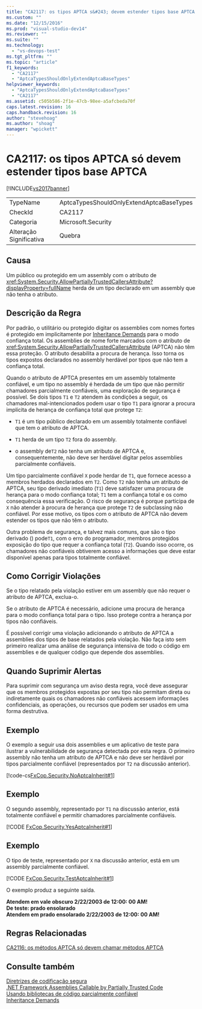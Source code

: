 ```yaml
---
title: "CA2117: os tipos APTCA s&#243; devem estender tipos base APTCA | Microsoft Docs"
ms.custom: ""
ms.date: "12/15/2016"
ms.prod: "visual-studio-dev14"
ms.reviewer: ""
ms.suite: ""
ms.technology: 
  - "vs-devops-test"
ms.tgt_pltfrm: ""
ms.topic: "article"
f1_keywords: 
  - "CA2117"
  - "AptcaTypesShouldOnlyExtendAptcaBaseTypes"
helpviewer_keywords: 
  - "AptcaTypesShouldOnlyExtendAptcaBaseTypes"
  - "CA2117"
ms.assetid: c505b586-2f1e-47cb-98ee-a5afcbeda70f
caps.latest.revision: 16
caps.handback.revision: 16
author: "stevehoag"
ms.author: "shoag"
manager: "wpickett"
---
```

# CA2117: os tipos APTCA s&#243; devem estender tipos base APTCA
[!INCLUDE[vs2017banner](../code-quality/includes/vs2017banner.md)]

|||  
|-|-|  
|TypeName|AptcaTypesShouldOnlyExtendAptcaBaseTypes|  
|CheckId|CA2117|  
|Categoria|Microsoft.Security|  
|Alteração Significativa|Quebra|  
  
## Causa  
 Um público ou protegido em um assembly com o atributo de <xref:System.Security.AllowPartiallyTrustedCallersAttribute?displayProperty=fullName> herda de um tipo declarado em um assembly que não tenha o atributo.  
  
## Descrição da Regra  
 Por padrão, o utilitário ou protegido digitar os assemblies com nomes fortes é protegido em implicitamente por [Inheritance Demands](http://msdn.microsoft.com/pt-br/28b9adbb-8f08-4f10-b856-dbf59eb932d9) para o modo confiança total.  Os assemblies de nome forte marcados com o atributo de <xref:System.Security.AllowPartiallyTrustedCallersAttribute> \(APTCA\) não têm essa proteção.  O atributo desabilita a procura de herança.  Isso torna os tipos expostos declarados no assembly herdável por tipos que não tem a confiança total.  
  
 Quando o atributo de APTCA presentes em um assembly totalmente confiável, e um tipo no assembly é herdada de um tipo que não permitir chamadores parcialmente confiáveis, uma exploração de segurança é possível.  Se dois tipos `T1` e `T2` atendem às condições a seguir, os chamadores mal\-intencionados podem usar o tipo `T1` para ignorar a procura implícita de herança de confiança total que protege `T2`:  
  
-   `T1` é um tipo público declarado em um assembly totalmente confiável que tem o atributo de APTCA.  
  
-   `T1` herda de um tipo `T2` fora do assembly.  
  
-   o assembly de`T2` não tenha um atributo de APTCA e, consequentemente, não deve ser herdável digitar pelos assemblies parcialmente confiáveis.  
  
 Um tipo parcialmente confiável `X` pode herdar de `T1`, que fornece acesso a membros herdados declarados em `T2`.  Como `T2` não tenha um atributo de APTCA, seu tipo derivado imediato \(`T1`\) deve satisfazer uma procura de herança para o modo confiança total; `T1` tem a confiança total e os como consequência essa verificação.  O risco de segurança é porque participa de `X` não atender à procura de herança que protege `T2` de subclassing não confiável.  Por esse motivo, os tipos com o atributo de APTCA não devem estender os tipos que não têm o atributo.  
  
 Outra problema de segurança, e talvez mais comuns, que são o tipo derivado \(\) pode`T1`, com o erro do programador, membros protegidos exposição do tipo que requer a confiança total \(`T2`\).  Quando isso ocorre, os chamadores não confiáveis obtiverem acesso a informações que deve estar disponível apenas para tipos totalmente confiável.  
  
## Como Corrigir Violações  
 Se o tipo relatado pela violação estiver em um assembly que não requer o atributo de APTCA, exclua\-o.  
  
 Se o atributo de APTCA é necessário, adicione uma procura de herança para o modo confiança total para o tipo.  Isso protege contra a herança por tipos não confiáveis.  
  
 É possível corrigir uma violação adicionando o atributo de APTCA a assemblies dos tipos de base relatados pela violação.  Não faça isto sem primeiro realizar uma análise de segurança intensiva de todo o código em assemblies e de qualquer código que depende dos assemblies.  
  
## Quando Suprimir Alertas  
 Para suprimir com segurança um aviso desta regra, você deve assegurar que os membros protegidos expostas por seu tipo não permitam direta ou indiretamente quais os chamadores não confiáveis acessem informações confidenciais, as operações, ou recursos que podem ser usados em uma forma destrutiva.  
  
## Exemplo  
 O exemplo a seguir usa dois assemblies e um aplicativo de teste para ilustrar a vulnerabilidade de segurança detectada por esta regra.  O primeiro assembly não tenha um atributo de APTCA e não deve ser herdável por tipos parcialmente confiável \(representados por `T2` na discussão anterior\).  
  
 [!code-cs[FxCop.Security.NoAptcaInherit#1](../code-quality/codesnippet/CSharp/ca2117-aptca-types-should-only-extend-aptca-base-types_1.cs)]  
  
## Exemplo  
 O segundo assembly, representado por `T1` na discussão anterior, está totalmente confiável e permitir chamadores parcialmente confiáveis.  
  
 [!CODE [FxCop.Security.YesAptcaInherit#1](../CodeSnippet/VS_Snippets_CodeAnalysis/FxCop.Security.YesAptcaInherit#1)]  
  
## Exemplo  
 O tipo de teste, representado por `X` na discussão anterior, está em um assembly parcialmente confiável.  
  
 [!CODE [FxCop.Security.TestAptcaInherit#1](../CodeSnippet/VS_Snippets_CodeAnalysis/FxCop.Security.TestAptcaInherit#1)]  
  
 O exemplo produz a seguinte saída.  
  
  **Atendem em vale obscuro 2\/22\/2003 de 12:00: 00 AM\!**  
**De teste: prado ensolarado**  
**Atendem em prado ensolarado 2\/22\/2003 de 12:00: 00 AM\!**   
## Regras Relacionadas  
 [CA2116: os métodos APTCA só devem chamar métodos APTCA](../Topic/CA2116:%20APTCA%20methods%20should%20only%20call%20APTCA%20methods.md)  
  
## Consulte também  
 [Diretrizes de codificação segura](../Topic/Secure%20Coding%20Guidelines.md)   
 [.NET Framework Assemblies Callable by Partially Trusted Code](http://msdn.microsoft.com/pt-br/a417fcd4-d3ca-4884-a308-3a1a080eac8d)   
 [Usando bibliotecas de código parcialmente confiável](../Topic/Using%20Libraries%20from%20Partially%20Trusted%20Code.md)   
 [Inheritance Demands](http://msdn.microsoft.com/pt-br/28b9adbb-8f08-4f10-b856-dbf59eb932d9)